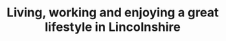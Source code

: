---
title: Living, working and enjoying a great lifestyle in Lincolnshire
socialImage: https://res.cloudinary.com/lincs/image/upload/living-working-header.png
sector: living-working
seoDescription: Lincolnshire is a thriving region offering beautiful places to
  live; a superb quality of life; jobs in growing, future-focused industries;
  and high-performing schools, colleges and universities.
ctaarrowclrdark: "#80244e"
ctaarrowclrlight: "#dd898e"
hero:
  display: true
  heading: Living, Working, and Enjoying a Great Lifestyle in Lincolnshire
  blurb: >-
    Lincolnshire is a thriving region offering beautiful places to live; a
    superb quality of life; jobs in growing, future-focused industries; and
    high-performing schools, colleges and universities.


    This is a place to work, learn and put down roots, and a well-connected base for commuters and entrepreneurs. It’s sustainable and affordable but also dynamic, and it might just be the place for you and your family to make home.
  heroImg: https://res.cloudinary.com/lincs/image/upload/living-working-header.png
investmentopportunity:
  display: true
  heading: Lincolnshire. A Place to live, work & enjoy.
  subheading: ""
  offer:
    - icon: https://res.cloudinary.com/lincs/image/upload/lincs-icon.svg
      title: A thriving location
      description: Combining future-focused industries, educational excellence and a
        rewarding lifestyle.
    - icon: https://res.cloudinary.com/lincs/image/upload/env-icon.svg
      title: Beautiful environments
      description: "A diversity of delightful places and landscapes: city, towns,
        countryside and coast. "
    - icon: https://res.cloudinary.com/lincs/image/upload/cost-icon.svg
      title: Cost advantages
      description: Significant housing cost and affordability advantages versus the
        averages for England.
    - icon: https://res.cloudinary.com/lincs/image/upload/growing-icon.svg
      title: Growing Industries
      description: Employment and career opportunities in high-growth, future-focused
        industries.
    - icon: https://res.cloudinary.com/lincs/image/upload/knowledge-icon.svg
      title: Educational Excellence
      description: In diverse institutions, across all levels - from primary to
        postgraduate.
    - icon: https://res.cloudinary.com/lincs/image/upload/benefits-icon.svg
      title: Lifestyle Benefits
      description: A wealth of rewarding leisure activities for residents of all ages.
    - icon: https://res.cloudinary.com/lincs/image/upload/connected-icon.svg
      title: Well-Connected
      description: "Excellent transport connections: within Lincolnshire, nationally,
        and internationally."
    - icon: https://res.cloudinary.com/lincs/image/upload/sustainable-icon.svg
      title: Sustainable
      description: A commitment to sustainability - providing the best possible
        environment for residents.
offerfeatures:
  display: true
  features:
    - heading: An Introduction to Lincolnshire
      image: https://res.cloudinary.com/lincs/image/upload/place-to-live-1.jpg
      lead: Lincolnshire’s diverse, engaging landscape and thriving economy make it a
        wonderful place to live and work, and a region full of opportunity.
      body: >-
        - Lincolnshire extends from the Humber Estuary in the north to the Fens in
        the south, and from the North Sea coast in the east to the fringes of
        the East Midlands and South Yorkshire conurbations to the west.

        - Lincolnshire’s diverse landscape encompasses the cathedral city of Lincoln; historic market towns; the rolling hills of the Wolds and the atmospheric Fens flatlands; and a coastline characterised by both vast natural spaces and popular seaside resorts.
         
        - Lincolnshire’s economy is thriving, with growing, future-focused industries creating rewarding employment and career opportunities.
      ctatext: about Lincolnshire as a place to live, work and enjoy
    - heading: Living in Lincolnshire
      image: https://res.cloudinary.com/lincs/image/upload/place-to-live-2.jpg
      lead: "Lincolnshire combines history and beauty with modern industries and
        connectivity. The region’s diverse places to live offer one thing in
        common: the opportunity to enjoy a superb lifestyle."
      body: >-
        - The cathedral city of Lincoln and the region’s market towns offer
        delightful surroundings and high-quality amenities.

        - Lincolnshire’s countryside provides a wealth of history and idyllic settings for active pastimes including walking and cycling.

        - Lincolnshire’s extensive coastline ranges from tranquil beaches and nature reserves to vibrant seaside resorts – in demand as desirable places to live as well as visit.

        - Benefits for residents include more affordable homes and services; space for relaxation and enjoyment; and a pleasant climate with some of the UK’s lowest levels of rainfall.
      ctatext: about living in Lincolnshire
    - heading: Making a Home in Lincolnshire
      image: https://res.cloudinary.com/lincs/image/upload/place-to-live-3.jpg
      lead: Lincolnshire is committed to providing high-quality, healthy and
        sustainable housing and communities. Residents also benefit from
        significant housing cost and affordability advantages versus
        national  averages.
      body: >-
        - With a growing population and thriving industries creating new jobs,
        Lincolnshire has plans for new communities and 100,000 new homes by
        2031.

        - Lincolnshire’s local authorities are committed to supplying housing that is attractive, affordable and sustainable, contributing to an excellent quality of life.

        - Significant housing cost and affordability advantages versus the averages for England further add to Lincolnshire’s appeal as a place to live.

        - Lincolnshire’s new neighbourhoods will be integrated with existing communities and embrace best practice in sustainability. Benefits for residents will include easier access to places of work and study, and the opportunity to live more active, healthier lives.
      ctatext: about making a home in Lincolnshire
    - heading: Working in Lincolnshire’s Future-focused Industries
      image: https://res.cloudinary.com/lincs/image/upload/place-to-live-4.jpg
      lead: Lincolnshire is leading the way in high-growth and technology-driven
        industries of the future, creating employment and career opportunities
        for the people who live here.
      body: >-
        - Lincolnshire’s high-growth, future-focused industries include Advanced
        Engineering & Manufacturing, Agrifood, Defence & Security, Logistics,
        Low Carbon Energy & Industry, and the Visitor Economy.

        - Advanced capabilities in technology areas including digitalisation, automation and carbon reduction cut across these industry strengths.

        - A diverse, thriving tourism industry also contributes to the region’s economic prosperity.

        - Lincolnshire’s key industries are creating opportunities for skilled, well-paid employment; career development; and entrepreneurs in a dynamic business environment.
      ctatext: about working in Lincolnshire’s future-focused industries
    - heading: Home and Flexible Working - from Lincolnshire
      image: https://res.cloudinary.com/lincs/image/upload/place-to-live-5.jpg
      lead: Improved digital connectivity, remote working technologies, and more
        flexible employers have transformed the way we work. Lincolnshire has
        always been a desirable place to live, but now, for more people than
        ever, it’s a viable option too.
      body: >-
        - In recent years, multi-million pound investments have transformed
        Lincolnshire’s digital connectivity - 95% of premises now have access to
        superfast broadband.

        - Lincolnshire’s goals for the near future are even more ambitious: ultrafast broadband for all and gigabit-capable broadband access that surpasses UK Government targets.

        - When it is time to go to the office, Lincolnshire is well connected by road and rail. The business centres of the East Midlands and Yorkshire are easily accessible. From the south of the region, London can be reached by train in just over one hour.
      ctatext: about home and flexible working in Lincolnshire
    - heading: "Education: Learning in Lincolnshire"
      image: https://res.cloudinary.com/lincs/image/upload/place-to-live-6.jpg
      lead: Lincolnshire offers educational excellence at all levels, from primary to
        postgraduate, in state or independent institutions, with an academic or
        vocational focus.
      body: >-
        - Lincolnshire’s universities offer a wide range of degrees, including
        subjects aligned with the region’s high-growth industries and technology
        specialisations. In 2020, the University of Lincoln achieved an overall
        ranking of 17th out of 121 UK universities.

        - Lincolnshire’s further & higher education colleges deliver an extensive range of courses, qualifications and apprenticeships from Level 1 through to postgraduate studies, with specialist centres supporting careers in the region’s high-growth industries.

        - Lincolnshire offers a diverse range of well-performing schools, including state schools, grammar schools (selective, non-fee paying) and independent (private) schools.
      ctatext: about education in Lincolnshire
    - heading: Enjoying a Great Lifestyle in Lincolnshire
      image: https://res.cloudinary.com/lincs/image/upload/place-to-live-7.jpg
      lead: Lincolnshire offers a wealth of rewarding leisure activities for residents
        of all ages, including historic attractions, family attractions,
        countryside, seaside and natural coast.
      body: >-
        - Lincolnshire is a treasure trove of history, heritage and architecture,
        including Lincoln Cathedral, stately homes, Roman ruins, and the
        International Bomber Command Centre.

        - Lincolnshire’s countryside offers charming towns and villages; attractions including wildlife parks, zoos and aquariums; and healthy pursuits including walking and cycling. 

        - Lincolnshire’s traditional coastal resorts epitomise the British seaside, with wide sandy beaches, family attractions, fish and chips, donkey rides and healthy leisure pursuits.

        - Lincolnshire’s pristine Natural Coast includes golden beaches, sand dunes and teeming natural habitats - ideal for walking, cycling, birdwatching and seal spotting.
      ctatext: about enjoying a great lifestyle in Lincolnshire
    - heading: Lincolnshire - A Well-connected Region
      image: https://res.cloudinary.com/lincs/image/upload/place-to-live-8.jpg
      lead: Lincolnshire’s residents benefit from excellent transport connections –
        locally, regionally, nationally and internationally, and via multiple
        modes of transport.
      body: >-
        - Lincolnshire’s high-quality local transport services include on-demand
        buses, an excellent rail network, and investments in cycle networks and
        walkable neighbourhoods.

        - By road: from Lincolnshire, the major population centres of the Midlands and North of England can be reached within 2 1⁄2 hours, and London within 2 3⁄4 hours.  

        - By rail: the UK’s major population centres are easily accessible. London can be reached within 2 hours from Lincoln and in just over 1 hour from Grantham.

        - By air: airports accessible within 2 hours include East Midlands, Birmingham and Leeds-Bradford. Within Lincolnshire, Humberside Airport’s Amsterdam Schiphol hub-feeder service enables access to hundreds of global destinations. 
      ctatext: about Lincolnshire’s transport connections
    - heading: Lincolnshire’s Commitment to Sustainability
      image: https://res.cloudinary.com/lincs/image/upload/place-to-live-9.jpg
      lead: Lincolnshire is committed to sustainability – to provide the best possible
        environment for residents, build thriving low carbon industries, and
        support the UK’s Net Zero goals.
      body: "- Lincolnshire’s local authorities have made firm commitments to
        sustainability, in key areas including waste reduction, energy
        efficiency, and encouraging low carbon and active forms of transport.

        - Lincolnshire’s Transport Plan (LTP5) specifies significant
        investments to improve cycle and walking routes, provide extra rail
        services to London, develop additional electric vehicle infrastructure,
        and improve local bus services.\ 

        - Lincolnshire’s businesses are at the forefront of the UK’s
        transition to Net Zero, through world-leading initiatives encompassing
        low carbon energy, industrial decarbonisation, innovative recycling
        technologies, and a more sustainable agrifood sector.

        \          "
      ctatext: about Lincolnshire’s commitment to sustainability
articles:
  display: false
  heading: Articles for Living and Working in Lincolnshire
sectorCTA:
  display: true
  bgcolor: dark
  headingcolor: light
  buttoncolor: "#e75a13"
  buttonhover: "#af0000"
  image: https://res.cloudinary.com/lincs/image/upload/brochure-form.png
  heading: Find Out More About Lincolnshire as a Place to Live, Work & Enjoy Life
  lead: "Lincolnshire’s brochure - A Place to Live, Work & Enjoy - provides
    essential information for individuals and families considering relocating to
    Lincolnshire:                                       "
  brochurecontents:
    - highlight: Introduction to Lincolnshire
    - highlight: Places to live & district profiles
    - highlight: Housing costs & affordability data
    - highlight: Working in growing industry sectors
    - highlight: Home & flexible working
    - highlight: Schools, colleges and universities
    - highlight: Lincolnshire’s lifestyle benefits
    - highlight: Transport connectivity
    - highlight: Sustainability commitments
  contentscolour: text-white
  formhandler: brochurerequest
  hiddenformfields:
    - field: brochure
      value: invest-lincs-live-work
    - field: page
      value: living-and-working
    - field: cc
      value: dklongley@clarity-strategies
  footerimg: https://res.cloudinary.com/lincs/image/upload/green-half-grad.png
layout: living-and-working

---